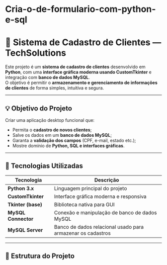 # Cria-o-de-formulario-com-python-e-sql
# 🔰 Sistema de Cadastro de Clientes — TechSolutions

Este projeto é um **sistema de cadastro de clientes** desenvolvido em **Python**, com uma **interface gráfica moderna usando CustomTkinter** e integração com **banco de dados MySQL**.  
O objetivo é permitir o **armazenamento e gerenciamento de informações de clientes** de forma simples, intuitiva e segura.

---

## 💡 Objetivo do Projeto

Criar uma aplicação desktop funcional que:
- Permita o **cadastro de novos clientes**;
- Salve os dados em um **banco de dados MySQL**;
- Garanta a **validação dos campos** (CPF, e-mail, estado etc.);
- Mostre domínio de **Python, SQL e interfaces gráficas**.

---

## 🧰 Tecnologias Utilizadas

| Tecnologia | Descrição |
|-------------|------------|
| **Python 3.x** | Linguagem principal do projeto |
| **CustomTkinter** | Interface gráfica moderna e responsiva |
| **Tkinter (base)** | Biblioteca nativa para GUI |
| **MySQL Connector** | Conexão e manipulação de banco de dados MySQL |
| **MySQL Server** | Banco de dados relacional usado para armazenar os cadastros |

---

## 🧩 Estrutura do Projeto


